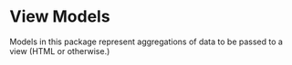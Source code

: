 View Models
===========

Models in this package represent aggregations of data to be passed to a view (HTML or otherwise.)